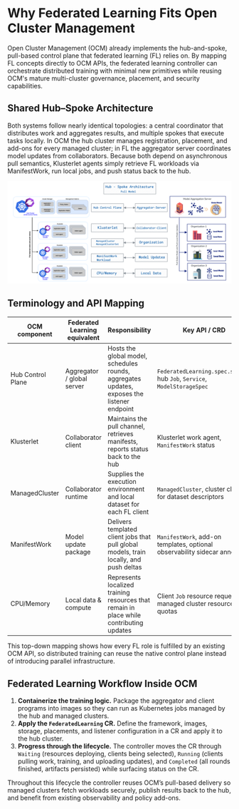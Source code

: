 # Why Federated Learning Fits Open Cluster Management

Open Cluster Management (OCM) already implements the hub-and-spoke, pull-based control plane that federated learning (FL) relies on. By mapping FL concepts directly to OCM APIs, the federated learning controller can orchestrate distributed training with minimal new primitives while reusing OCM's mature multi-cluster governance, placement, and security capabilities.

## Shared Hub–Spoke Architecture

Both systems follow nearly identical topologies: a central coordinator that distributes work and aggregates results, and multiple spokes that execute tasks locally. In OCM the hub cluster manages registration, placement, and add-ons for every managed cluster; in FL the aggregator server coordinates model updates from collaborators. Because both depend on asynchronous pull semantics, Klusterlet agents simply retrieve FL workloads via ManifestWork, run local jobs, and push status back to the hub.

![Hub-and-spoke alignment between OCM and FL](../assets/images/OCM_FL_arch.png)

## Terminology and API Mapping

| OCM component | Federated Learning equivalent | Responsibility | Key API / CRD |
| --- | --- | --- | --- |
| Hub Control Plane | Aggregator / global server | Hosts the global model, schedules rounds, aggregates updates, exposes the listener endpoint | `FederatedLearning.spec.server`, hub `Job`, `Service`, `ModelStorageSpec` |
| Klusterlet | Collaborator client | Maintains the pull channel, retrieves manifests, reports status back to the hub | Klusterlet work agent, `ManifestWork` status |
| ManagedCluster | Collaborator runtime | Supplies the execution environment and local dataset for each FL client | `ManagedCluster`, cluster claims for dataset descriptors |
| ManifestWork | Model update package | Delivers templated client jobs that pull global models, train locally, and push deltas | `ManifestWork`, add-on templates, optional observability sidecar annotation |
| CPU/Memory | Local data & compute | Represents localized training resources that remain in place while contributing updates | Client `Job` resource requests, managed cluster resource quotas |

This top-down mapping shows how every FL role is fulfilled by an existing OCM API, so distributed training can reuse the native control plane instead of introducing parallel infrastructure.

## Federated Learning Workflow Inside OCM

1. **Containerize the training logic.** Package the aggregator and client programs into images so they can run as Kubernetes jobs managed by the hub and managed clusters.
2. **Apply the `FederatedLearning` CR.** Define the framework, images, storage, placements, and listener configuration in a CR and apply it to the hub cluster.
3. **Progress through the lifecycle.** The controller moves the CR through `Waiting` (resources deploying, clients being selected), `Running` (clients pulling work, training, and uploading updates), and `Completed` (all rounds finished, artifacts persisted) while surfacing status on the CR.

Throughout this lifecycle the controller reuses OCM’s pull-based delivery so managed clusters fetch workloads securely, publish results back to the hub, and benefit from existing observability and policy add-ons.
